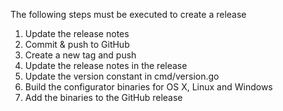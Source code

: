 The following steps must be executed to create a release

1. Update the release notes
6. Commit & push to GitHub
7. Create a new tag and push
8. Update the release notes in the release
9. Update the version constant in cmd/version.go
10. Build the configurator binaries for OS X, Linux and Windows
11. Add the binaries to the GitHub release